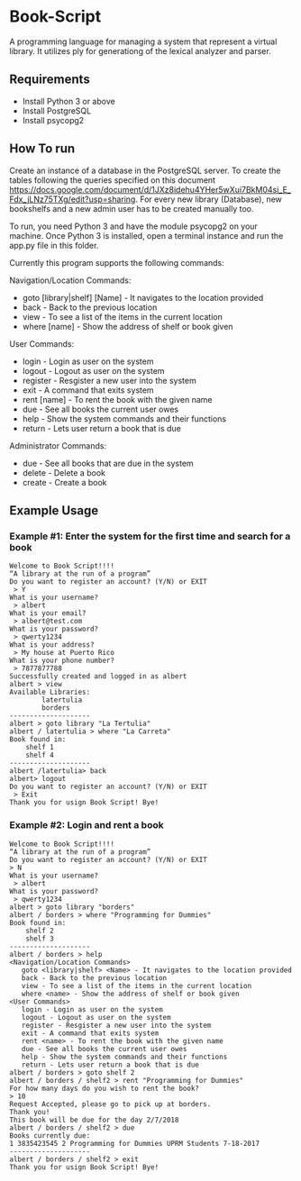 # Book-Script
A programming language for managing a system that represent a virtual library. It utilizes ply for generationg of the lexical analyzer and parser.

## Requirements 
* Install Python 3 or above
* Install PostgreSQL
* Install psycopg2

## How To run

Create an instance of a database in the PostgreSQL server. To create the tables following the queries specified on this document https://docs.google.com/document/d/1JXz8idehu4YHer5wXui7BkM04si_E_Fdx_jLNz75TXg/edit?usp=sharing. For every new library (Database), new bookshelfs and a new admin user has to be created manually too. 

To run, you need Python 3 and have the module psycopg2 on your machine. Once Python 3 is installed, open a terminal instance and run the app.py file in this folder.

Currently this program supports the following commands:

Navigation/Location Commands:
 * goto [library|shelf] [Name] - It navigates to the location provided
 * back - Back to the previous location
 * view - To see a list of the items in the current location
 * where [name] - Show the address of shelf or book given	

User Commands:
 * login - Login as user on the system
 * logout - Logout as user on the system
 * register - Resgister a new user into the system
 * exit - A command that exits system
 * rent [name] - To rent the book with the given name
 * due - See all books the current user owes
 * help - Show the system commands and their functions
 * return - Lets user return a book that is due
	
Administrator Commands:
 * due - See all books that are due in the system		
 * delete - Delete a book
 * create - Create a book

## Example Usage
### Example #1: Enter the system for the first time and search for a book
```
Welcome to Book Script!!!! 
“A library at the run of a program”
Do you want to register an account? (Y/N) or EXIT
 > Y
What is your username? 
 > albert
What is your email?
 > albert@test.com
What is your password? 
 > qwerty1234
What is your address? 
 > My house at Puerto Rico
What is your phone number? 
 > 7877877788
Successfully created and logged in as albert
albert > view
Available Libraries:
        latertulia
        borders
--------------------
albert > goto library "La Tertulia"
albert / latertulia > where "La Carreta"
Book found in:
	shelf 1
	shelf 4
--------------------
albert /latertulia> back
albert> logout
Do you want to register an account? (Y/N) or EXIT
 > Exit
Thank you for usign Book Script! Bye!
```
### Example #2: Login and rent a book
```
Welcome to Book Script!!!! 
“A library at the run of a program”
Do you want to register an account? (Y/N) or EXIT
> N
What is your username? 
 > albert
What is your password?
 > qwerty1234
albert > goto library "borders"
albert / borders > where "Programming for Dummies"
Book found in:
	shelf 2
	shelf 3
--------------------
albert / borders > help
<Navigation/Location Commands>
   goto <library|shelf> <Name> - It navigates to the location provided
   back - Back to the previous location
   view - To see a list of the items in the current location
   where <name> - Show the address of shelf or book given	
<User Commands>
   login - Login as user on the system
   logout - Logout as user on the system
   register - Resgister a new user into the system
   exit - A command that exits system
   rent <name> - To rent the book with the given name
   due - See all books the current user owes
   help - Show the system commands and their functions
   return - Lets user return a book that is due
albert / borders > goto shelf 2
albert / borders / shelf2 > rent "Programming for Dummies"
For how many days do you wish to rent the book?
> 10
Request Accepted, please go to pick up at borders.
Thank you!
This book will be due for the day 2/7/2018
albert / borders / shelf2 > due
Books currently due:
1 3835423545 2 Programming for Dummies UPRM Students 7-18-2017 
--------------------
albert / borders / shelf2 > exit
Thank you for usign Book Script! Bye!
```

